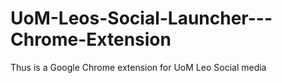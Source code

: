 # UoM-Leos-Social-Launcher---Chrome-Extension
Thus is a Google Chrome extension for UoM Leo Social media 
